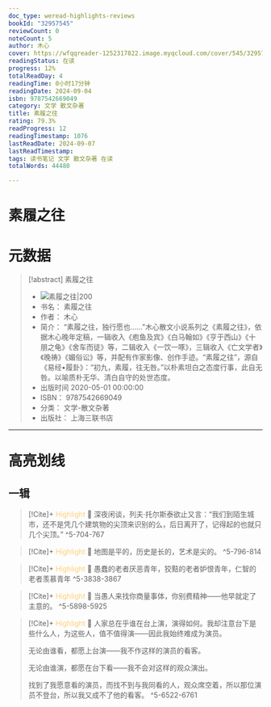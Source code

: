 ```yaml
---
doc_type: weread-highlights-reviews
bookId: "32957545"
reviewCount: 0
noteCount: 5
author: 木心
cover: https://wfqqreader-1252317822.image.myqcloud.com/cover/545/32957545/t7_32957545.jpg
readingStatus: 在读
progress: 12%
totalReadDay: 4
readingTime: 0小时17分钟
readingDate: 2024-09-04
isbn: 9787542669049
category: 文学 散文杂著
title: 素履之往
rating: 79.3%
readProgress: 12
readingTimestamp: 1076
lastReadDate: 2024-09-07
lastReadTimestamp: 
tags: 读书笔记 文学 散文杂著 在读
totalWords: 44480

---
```


# 素履之往

# 元数据
> [!abstract] 素履之往
> - ![ 素履之往|200](https://wfqqreader-1252317822.image.myqcloud.com/cover/545/32957545/t7_32957545.jpg)
> - 书名： 素履之往
> - 作者： 木心
> - 简介： “素履之往，独行愿也……”木心散文小说系列之《素履之往》，依据木心晚年定稿，一辑收入《庖鱼及宾》《白马翰如》《亨于西山》《十朋之龟》《舍车而徒》等，二辑收入《一饮一啄》，三辑收入《亡文学者》《晚祷》《媚俗讼》等，并配有作家影像、创作手迹。“素履之往”，源自《易经•履卦》：“初九，素履，往无咎。”以朴素坦白之态度行事，此自无咎。以喻质朴无华、清白自守的处世态度。
> - 出版时间 2020-05-01 00:00:00
> - ISBN： 9787542669049
> - 分类： 文学-散文杂著
> - 出版社： 上海三联书店



---

# 高亮划线

## 一辑

> [!Cite]+ <span style="color: #ffce78;">Highlight</span>
> 📌 深夜闲谈，列夫·托尔斯泰欲止又言：“我们到陌生城市，还不是凭几个建筑物的尖顶来识别的么，后日离开了，记得起的也就只几个尖顶。”
> ^5-704-767

> [!Cite]+ <span style="color: #ffce78;">Highlight</span>
> 📌 地图是平的，历史是长的，艺术是尖的。
> ^5-796-814

> [!Cite]+ <span style="color: #ffce78;">Highlight</span>
> 📌 愚蠢的老者厌恶青年，狡黠的老者妒恨青年，仁智的老者羡慕青年
> ^5-3838-3867

> [!Cite]+ <span style="color: #ffce78;">Highlight</span>
> 📌 当愚人来找你商量事体，你别费精神——他早就定了主意的。
> ^5-5898-5925

> [!Cite]+ <span style="color: #ffce78;">Highlight</span>
> 📌 人家总在乎谁在台上演，演得如何。我却注意台下是些什么人，为这些人，值不值得演——因此我始终难成为演员。
>
>无论由谁看，都愿上台演——我不作这样的演员的看客。
>
>无论由谁演，都愿在台下看——我不会对这样的观众演出。
>
>找到了我愿意看的演员，而找不到与我同看的人，观众席空着，所以那位演员不登台，所以我又成不了他的看客。
> ^5-6522-6761

